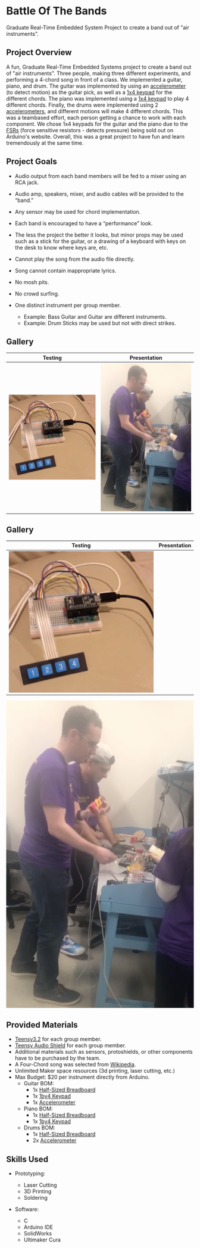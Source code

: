 # Battle Of The Bands
Graduate Real-Time Embedded System Project to create a band out of "air instruments".

## Project Overview

A fun, Graduate Real-Time Embedded Systems project to create a band out of "air instruments". Three people, making three different experiments, and performing a 4-chord song in front of a class. We implemented a guitar, piano, and drum. The guitar was implemented by using an [accelerometer](https://www.livescience.com/40102-accelerometers.html) (to detect motion) as the guitar pick, as well as a [1x4 keypad](https://www.instructables.com/id/1x4-Membrane-Keypad-w-Arduino/) for the different chords. The piano was implemented using a [1x4 keypad](https://www.instructables.com/id/1x4-Membrane-Keypad-w-Arduino/) to play 4 different chords. Finally, the drums were implemented using 2 [accelerometers](https://www.livescience.com/40102-accelerometers.html), and different motions will make 4 different chords. This was a teambased effort, each person getting a chance to work with each component. We chose 1x4 keypads for the guitar and the piano due to the [FSRs](https://learn.adafruit.com/force-sensitive-resistor-fsr/using-an-fsr) (force sensitive resistors - detects pressure) being sold out on Arduino's website. Overall, this was a great project to have fun and learn tremendously at the same time. 

## Project Goals

* Audio output from each band members will be fed to a mixer using an RCA jack.
* Audio amp, speakers, mixer, and audio cables will be provided to the “band.”
* Any sensor may be used for chord implementation.
* Each band is encouraged to have a “performance” look.
* The less the project the better it looks, but  minor props may be used such as a stick for the guitar, or a drawing of a  keyboard with keys on the desk to know where keys are, etc.
* Cannot play the song from the audio file directly.
* Song cannot contain inappropriate lyrics.
* No mosh pits.
* No crowd surfing.

* One distinct instrument per group member.
  * Example: Bass Guitar and Guitar are different instruments.
  * Example: Drum Sticks may be used but not with direct strikes.
  
## Gallery

Testing                    | Presentation               
:-------------------------:|:-------------------------:
![](https://github.com/dannyjanani/BattleOfTheBands/blob/master/Gallery/Testing.png)  | ![](https://github.com/dannyjanani/BattleOfTheBands/blob/master/Gallery/Presentation.png)

## Gallery

Testing                    | Presentation               
:-------------------------:|:-------------------------:
[![Watch the video](https://github.com/dannyjanani/BattleOfTheBands/blob/master/Gallery/Testing.png)](https://vimeo.com/432015851) | 
[![Watch the video](https://github.com/dannyjanani/BattleOfTheBands/blob/master/Gallery/Presentation.png)](https://vimeo.com/432016129)

## Provided Materials

* [Teensy3.2](https://www.pjrc.com/store/teensy32.html) for each group member.
* [Teensy Audio Shield](https://www.pjrc.com/audio-shield-for-teensy-4-0/) for each group member.
* Additional materials such as sensors, protoshields, or other components have to be purchased by the team.
* A Four-Chord song was selected from [Wikipedia](https://en.wikipedia.org/wiki/List_of_songs_containing_the_I–V–vi–IV_progression).
* Unlimited Maker space resources (3d printing, laser cutting, etc.)
* Max Budget: $20 per instrument directly from Arduino.
  * Guitar BOM: 
    * 1x [Half-Sized Breadboard](https://www.adafruit.com/product/64)
    * 1x [1by4 Keypad](https://www.adafruit.com/product/1332)
    * 1x [Accelerometer](https://www.adafruit.com/product/1120)
  * Piano BOM: 
    * 1x [Half-Sized Breadboard](https://www.adafruit.com/product/64)
    * 1x [1by4 Keypad](https://www.adafruit.com/product/1332)
  * Drums BOM: 
    * 1x [Half-Sized Breadboard](https://www.adafruit.com/product/64)
    * 2x [Accelerometer](https://www.adafruit.com/product/1120)

## Skills Used

* Prototyping:
  * Laser Cutting
  * 3D Printing
  * Soldering
  
* Software:
  * C
  * Arduino IDE
  * SolidWorks
  * Ultimaker Cura
